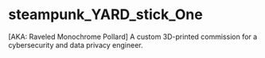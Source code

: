 # steampunk_YARD_stick_One
[AKA: Raveled Monochrome Pollard] A custom 3D-printed commission for a cybersecurity and data privacy engineer.
